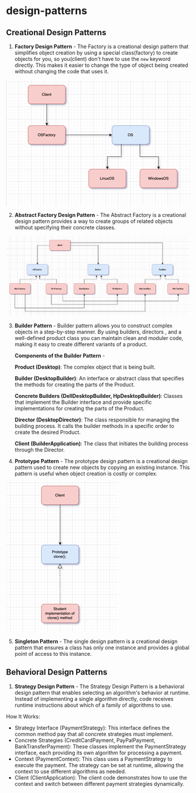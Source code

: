 # design-patterns
## Creational Design Patterns
1. **Factory Design Pattern** - The Factory is a creational design pattern that simplifies object creation by using a special class(factory)
to create objects for you, so you(client) don't have to use the `new` keyword directly. This makes it easier to change the
type of object being created without changing the code that uses it.

![img_3.png](img_3.png)

2. **Abstract Factory Design Pattern** - The Abstract Factory is a creational design pattern provides a way to create groups of related
objects without specifying their concrete classes.

![img_2.png](img_2.png)

3. **Builder Pattern** - Builder pattern allows you to construct complex objects in  a step-by-step manner. By using builders, directors
, and a well-defined product class you can maintain clean and moduler code, making it easy to create different variants of a product.
   
   **Components of the Builder Pattern** - 


   **Product (Desktop)**: The complex object that is being built.

   **Builder (DesktopBuilder)**: An interface or abstract class that specifies the methods for creating the parts of the Product.

   **Concrete Builders (DellDesktopBuilder, HpDesktopBuilder)**: Classes that implement the Builder interface and provide specific implementations for creating the parts of the Product.

   **Director (DesktopDirector)**: The class responsible for managing the building process. It calls the builder methods in a specific order to create the desired Product.

   **Client (BuilderApplication)**: The class that initiates the building process through the Director.

4. **Prototype Pattern** - The prototype design pattern is a creational design pattern used to create new objects by copying an existing instance. This
pattern is useful when object creation is costly or complex.

![img.png](img.png)

5. **Singleton Pattern** - The single design pattern is a creational design pattern that ensures a class has only one instance and provides a global point of access to this instance.


## Behavioral Design Patterns

1. **Strategy Design Pattern** - The Strategy Design Pattern is a behavioral design pattern that enables selecting an algorithm's behavior at runtime. Instead of implementing a single 
algorithm directly, code receives runtime instructions about which of a family of algorithms to use.

How It Works:
 - Strategy Interface (PaymentStrategy): This interface defines the common method pay that all concrete strategies must implement.
 - Concrete Strategies (CreditCardPayment, PayPalPayment, BankTransferPayment): These classes implement the PaymentStrategy interface, each providing its own algorithm for processing a payment.
 - Context (PaymentContext): This class uses a PaymentStrategy to execute the payment. The strategy can be set at runtime, allowing the context to use different algorithms as needed.
 - Client (ClientApplication): The client code demonstrates how to use the context and switch between different payment strategies dynamically.
